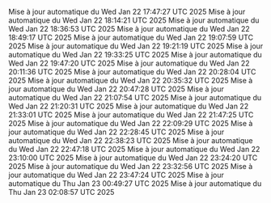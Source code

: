 Mise à jour automatique du Wed Jan 22 17:47:27 UTC 2025
Mise à jour automatique du Wed Jan 22 18:14:21 UTC 2025
Mise à jour automatique du Wed Jan 22 18:36:53 UTC 2025
Mise à jour automatique du Wed Jan 22 18:49:17 UTC 2025
Mise à jour automatique du Wed Jan 22 19:07:59 UTC 2025
Mise à jour automatique du Wed Jan 22 19:21:19 UTC 2025
Mise à jour automatique du Wed Jan 22 19:33:25 UTC 2025
Mise à jour automatique du Wed Jan 22 19:47:20 UTC 2025
Mise à jour automatique du Wed Jan 22 20:11:36 UTC 2025
Mise à jour automatique du Wed Jan 22 20:28:04 UTC 2025
Mise à jour automatique du Wed Jan 22 20:35:32 UTC 2025
Mise à jour automatique du Wed Jan 22 20:47:28 UTC 2025
Mise à jour automatique du Wed Jan 22 21:07:54 UTC 2025
Mise à jour automatique du Wed Jan 22 21:20:31 UTC 2025
Mise à jour automatique du Wed Jan 22 21:33:01 UTC 2025
Mise à jour automatique du Wed Jan 22 21:47:25 UTC 2025
Mise à jour automatique du Wed Jan 22 22:09:29 UTC 2025
Mise à jour automatique du Wed Jan 22 22:28:45 UTC 2025
Mise à jour automatique du Wed Jan 22 22:38:23 UTC 2025
Mise à jour automatique du Wed Jan 22 22:47:18 UTC 2025
Mise à jour automatique du Wed Jan 22 23:10:00 UTC 2025
Mise à jour automatique du Wed Jan 22 23:24:20 UTC 2025
Mise à jour automatique du Wed Jan 22 23:32:56 UTC 2025
Mise à jour automatique du Wed Jan 22 23:47:24 UTC 2025
Mise à jour automatique du Thu Jan 23 00:49:27 UTC 2025
Mise à jour automatique du Thu Jan 23 02:08:57 UTC 2025

